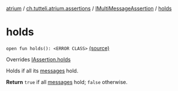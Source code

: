 [atrium](../../index.md) / [ch.tutteli.atrium.assertions](../index.md) / [IMultiMessageAssertion](index.md) / [holds](.)

# holds

`open fun holds(): <ERROR CLASS>` [(source)](https://github.com/robstoll/atrium/tree/master/atrium-api/src/main/kotlin/ch/tutteli/atrium/assertions/IMultiMessageAssertion.kt#L19)

Overrides [IAssertion.holds](../-i-assertion/holds.md)

Holds if all its [messages](messages.md) hold.

**Return**
`true` if all [messages](messages.md) hold; `false` otherwise.

